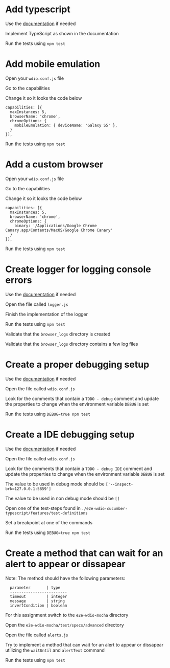 # Add typescript

  Use the [documentation](http://webdriver.io/guide/getstarted/configuration.html#Setup-TypeScript) if needed

  Implement TypeScript as shown in the documentation

  Run the tests using `npm test`

# Add mobile emulation

  Open your `wdio.conf.js` file

  Go to the capabilities

  Change it so it looks the code below
  ```
  capabilities: [{
    maxInstances: 5,
    browserName: 'chrome',
    chromeOptions: {
      mobileEmulation: { deviceName: 'Galaxy S5' },
    }
  }],
  ```

  Run the tests using `npm test`

# Add a custom browser

  Open your `wdio.conf.js` file

  Go to the capabilities

  Change it so it looks the code below
  ```
  capabilities: [{
    maxInstances: 5,
    browserName: 'chrome',
    chromeOptions: {
      binary: '/Applications/Google Chrome Canary.app/Contents/MacOS/Google Chrome Canary'
    }
  }],
  ```

  Run the tests using `npm test`

# Create logger for logging console errors

  Use the [documentation](http://webdriver.io/api/protocol/log.html) if needed

  Open the file called `logger.js`

  Finish the implementation of the logger

  Run the tests using `npm test`

  Validate that the `browser_logs` directory is created

  Validate that the `browser_logs` directory contains a few log files

# Create a proper debugging setup

  Use the [documentation](http://webdriver.io/api/utility/debug.html#Usage) if needed

  Open the file called `wdio.conf.js`

  Look for the comments that contain a `TODO - debug` comment and update the properties to change when the environment variable `DEBUG` is set

  Run the tests using `DEBUG=true npm test`

# Create a IDE debugging setup

  Use the [documentation](http://webdriver.io/api/utility/debug.html#Usage) if needed

  Open the file called `wdio.conf.js`

  Look for the comments that contain a `TODO - debug IDE` comment and update the properties to change when the environment variable `DEBUG` is set

  The value to be used in debug mode should be `['--inspect-brk=127.0.0.1:5859']`

  The value to be used in non debug mode should be `[]`

  Open one of the test-steps found in `./e2e-wdio-cucumber-typescript/features/test-definitions`

  Set a breakpoint at one of the commands

  Run the tests using `DEBUG=true npm test`

# Create a method that can wait for an alert to appear or dissapear

  Note: The method should have the following parameters:

      parameter       | type
      -------------------------
      timeout         | integer
      message         | string
      invertCondition | boolean

  For this assignment switch to the `e2e-wdio-mocha` directory

  Open the `e2e-wdio-mocha/test/specs/advanced` directory

  Open the file called `alerts.js`

  Try to implement a method that can wait for an alert to appear or dissapear utilizing the `waitUntil` and `alertText` command

  Run the tests using `npm test`
